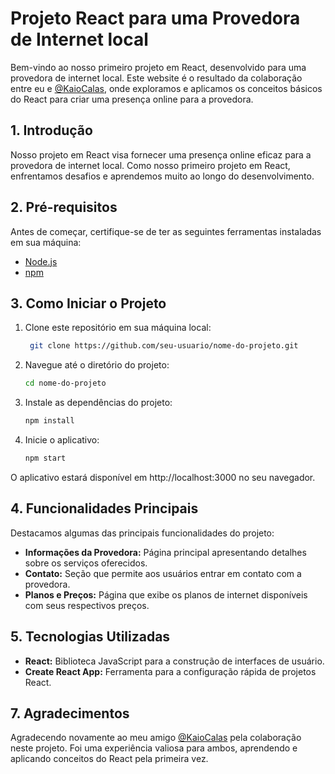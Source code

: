 # Projeto React para uma Provedora de Internet local

Bem-vindo ao nosso primeiro projeto em React, desenvolvido para uma provedora de internet local. Este website é o resultado da colaboração entre eu e [@KaioCalas](https://github.com/KaioCalas), onde exploramos e aplicamos os conceitos básicos do React para criar uma presença online para a provedora.

## 1. Introdução

Nosso projeto em React visa fornecer uma presença online eficaz para a provedora de internet local. Como nosso primeiro projeto em React, enfrentamos desafios e aprendemos muito ao longo do desenvolvimento.

## 2. Pré-requisitos

Antes de começar, certifique-se de ter as seguintes ferramentas instaladas em sua máquina:

- [Node.js](https://nodejs.org/)
- [npm](https://www.npmjs.com/)

## 3. Como Iniciar o Projeto

1. Clone este repositório em sua máquina local:

   ```bash
    git clone https://github.com/seu-usuario/nome-do-projeto.git

2. Navegue até o diretório do projeto:
    ```bash
    cd nome-do-projeto

3. Instale as dependências do projeto:

    ```bash
    npm install

4. Inicie o aplicativo:

    ```bash
    npm start

O aplicativo estará disponível em http://localhost:3000 no seu navegador.

## 4. Funcionalidades Principais

Destacamos algumas das principais funcionalidades do projeto:

- **Informações da Provedora:** Página principal apresentando detalhes sobre os serviços oferecidos.
- **Contato:** Seção que permite aos usuários entrar em contato com a provedora.
- **Planos e Preços:** Página que exibe os planos de internet disponíveis com seus respectivos preços.


## 5. Tecnologias Utilizadas

- **React:** Biblioteca JavaScript para a construção de interfaces de usuário.
- **Create React App:** Ferramenta para a configuração rápida de projetos React.

## 7. Agradecimentos

Agradecendo novamente ao meu amigo [@KaioCalas](https://github.com/KaioCalas) pela colaboração neste projeto. Foi uma experiência valiosa para ambos, aprendendo e aplicando conceitos do React pela primeira vez.
